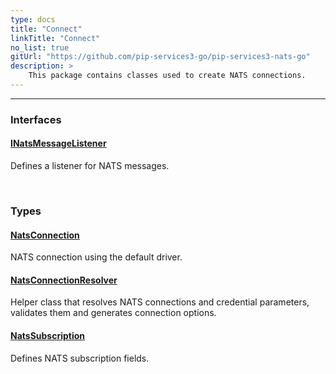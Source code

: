 ```yaml
---
type: docs
title: "Connect"
linkTitle: "Connect"
no_list: true
gitUrl: "https://github.com/pip-services3-go/pip-services3-nats-go"
description: >
    This package contains classes used to create NATS connections.
---
```

---

<div class="module-body"> 

### Interfaces

#### [INatsMessageListener](inats_message_listener)
Defines a listener for NATS messages.

<br>

### Types

#### [NatsConnection](nats_connection)
NATS connection using the default driver.


#### [NatsConnectionResolver](nats_connection_resolver)
Helper class that resolves NATS connections and credential parameters, validates them and generates connection options.

#### [NatsSubscription](nats_subscription)
Defines NATS subscription fields.

</div>
